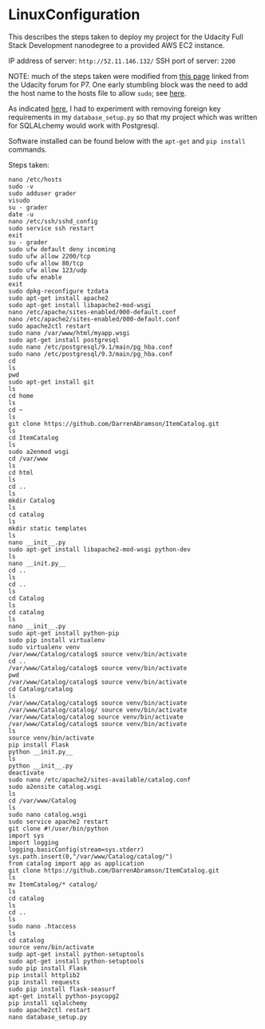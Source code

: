 # LinuxConfiguration

This describes the steps taken to deploy my project for the Udacity Full Stack Development nanodegree to a provided AWS EC2 instance.

IP address of server: 	`http://52.11.146.132/`
SSH port of server:		`2200`

NOTE: much of the steps taken were modified from [this page](https://github.com/elnobun/Linux-Server-Configuration) linked from the Udacity forum for P7. One early stumbling block was the need to add the host name to the hosts file to allow `sudo`; see [here](https://discussions.udacity.com/t/cannot-use-sudo-in-development-environment/183042/2).

As indicated [here](https://discussions.udacity.com/t/no-unique-constraint-error/183162/4), I had to experiment with removing foreign key requirements in my `database_setup.py` so that my project which was written for SQLALchemy would work with Postgresql.

Software installed can be found below with the `apt-get` and `pip install` commands.

Steps taken:

```
nano /etc/hosts
sudo -v
sudo adduser grader
visudo
su - grader
date -u
nano /etc/ssh/sshd_config
sudo service ssh restart
exit
su - grader
sudo ufw default deny incoming
sudo ufw allow 2200/tcp
sudo ufw allow 80/tcp
sudo ufw allow 123/udp
sudo ufw enable
exit
sudo dpkg-reconfigure tzdata
sudo apt-get install apache2
sudo apt-get install libapache2-mod-wsgi
nano /etc/apache/sites-enabled/000-default.conf
nano /etc/apache2/sites-enabled/000-default.conf
sudo apache2ctl restart
sudo nano /var/www/html/myapp.wsgi
sudo apt-get install postgresql
sudo nano /etc/postgresql/9.1/main/pg_hba.conf
sudo nano /etc/postgresql/9.3/main/pg_hba.conf
cd
ls
pwd
sudo apt-get install git
ls
cd home
ls
cd ~
ls
git clone https://github.com/DarrenAbramson/ItemCatalog.git
ls
cd ItemCatalog
ls
sudo a2enmod wsgi
cd /var/www
ls
cd html
ls
cd ..
ls
mkdir Catalog
ls
cd catalog
ls
mkdir static templates
ls
nano __init__.py
sudo apt-get install libapache2-mod-wsgi python-dev
ls
nano __init.py__
cd ..
ls
cd ..
ls
cd Catalog
ls
cd catalog
ls
nano __init__.py
sudo apt-get install python-pip
sudo pip install virtualenv
sudo virtualenv venv
/var/www/Catalog/catalog$ source venv/bin/activate
cd ..
/var/www/Catalog/catalog$ source venv/bin/activate
pwd
/var/www/Catalog/catalog$ source venv/bin/activate
cd Catalog/catalog
ls
/var/www/Catalog/catalog$ source venv/bin/activate
/var/www/Catalog/catalog/ source venv/bin/activate
/var/www/Catalog/catalog source venv/bin/activate
/var/www/Catalog/catalog$ source venv/bin/activate
ls
source venv/bin/activate
pip install Flask
python __init.py__
ls
python __init__.py
deactivate
sudo nano /etc/apache2/sites-available/catalog.conf
sudo a2ensite catalog.wsgi
ls
cd /var/www/Catalog
ls
sudo nano catalog.wsgi
sudo service apache2 restart
git clone #!/user/bin/python
import sys
import logging
logging.basicConfig(stream=sys.stderr)
sys.path.insert(0,"/var/www/Catalog/catalog/")
from catalog import app as application
git clone https://github.com/DarrenAbramson/ItemCatalog.git
ls
mv ItemCatalog/* catalog/
ls
cd catalog
ls
cd ..
ls
sudo nano .htaccess
ls
cd catalog
source venv/bin/activate
sudp apt-get install python-setuptools
sudo apt-get install python-setuptools
sudo pip install Flask
pip install httplib2
pip install requests
sudo pip install flask-seasurf
apt-get install python-psycopg2
pip install sqlalchemy
sudo apache2ctl restart
nano database_setup.py
```

